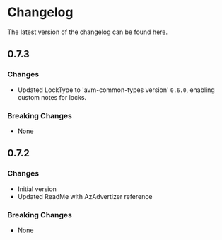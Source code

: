 # Changelog

The latest version of the changelog can be found [here](https://github.com/Azure/bicep-registry-modules/blob/main/avm/res/relay/namespace/CHANGELOG.md).

## 0.7.3

### Changes

- Updated LockType to 'avm-common-types version' `0.6.0`, enabling custom notes for locks.

### Breaking Changes

- None

## 0.7.2

### Changes

- Initial version
- Updated ReadMe with AzAdvertizer reference

### Breaking Changes

- None
